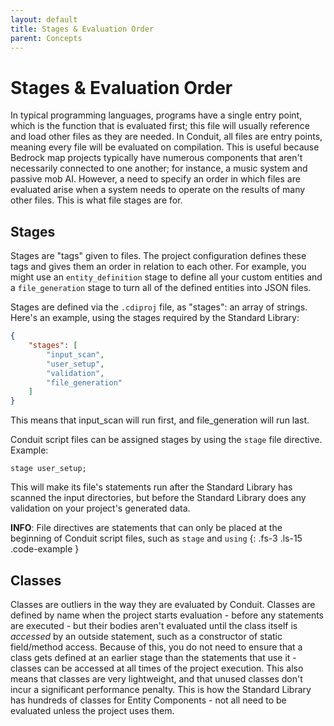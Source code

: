 ```yaml
---
layout: default
title: Stages & Evaluation Order
parent: Concepts
---
```

# Stages & Evaluation Order

In typical programming languages, programs have a single entry point, which is the function that is evaluated first; this file will usually reference and load other files as they are needed.
In Conduit, all files are entry points, meaning every file will be evaluated on compilation.
This is useful because Bedrock map projects typically have numerous components that aren't necessarily connected to one another; for instance, a music system and passive mob AI.
However, a need to specify an order in which files are evaluated arise when a system needs to operate on the results of many other files. This is what file stages are for.

## Stages

Stages are "tags" given to files. The project configuration defines these tags and gives them an order in relation to each other.
For example, you might use an `entity_definition` stage to define all your custom entities and a `file_generation` stage to turn all of the defined entities into JSON files.

Stages are defined via the `.cdiproj` file, as "stages": an array of strings.
Here's an example, using the stages required by the Standard Library:

```json
{
    "stages": [
        "input_scan",
        "user_setup",
        "validation",
        "file_generation"
    ]
}
```
This means that input_scan will run first, and file_generation will run last.

Conduit script files can be assigned stages by using the `stage` file directive. Example:
```
stage user_setup;
```
This will make its file's statements run after the Standard Library has scanned the input directories, but before the Standard Library does any validation on your project's generated data.

**INFO**: File directives are statements that can only be placed at the beginning of Conduit script files, such as `stage` and `using`
{: .fs-3 .ls-15 .code-example }

## Classes

Classes are outliers in the way they are evaluated by Conduit.
Classes are defined by name when the project starts evaluation - before any statements are executed - but their bodies aren't evaluated until the class itself is *accessed* by an outside statement, such as a constructor of static field/method access.
Because of this, you do not need to ensure that a class gets defined at an earlier stage than the statements that use it - classes can be accessed at all times of the project execution.
This also means that classes are very lightweight, and that unused classes don't incur a significant performance penalty. This is how the Standard Library has hundreds of classes for Entity Components - not all need to be evaluated unless the project uses them.
